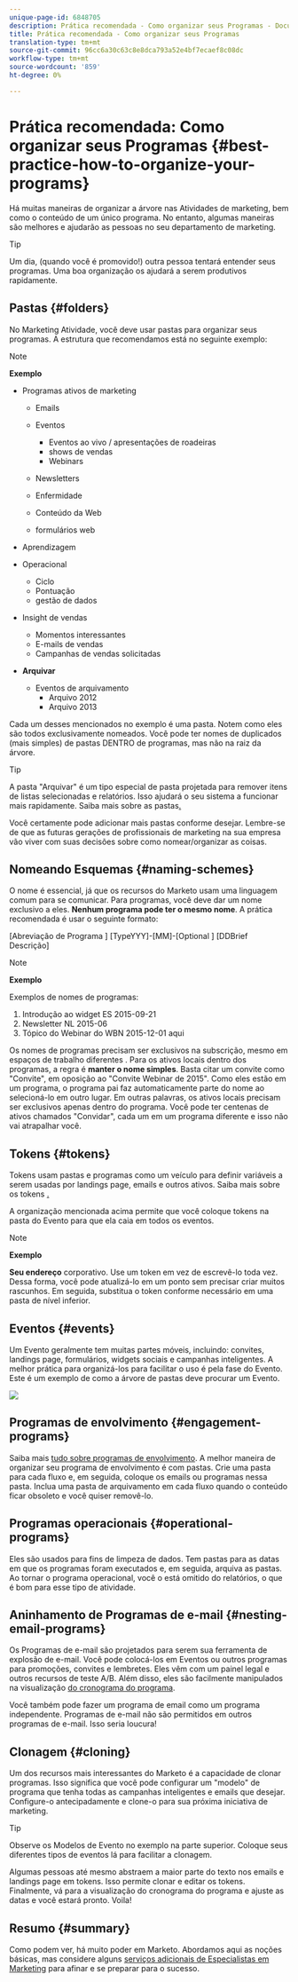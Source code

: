 ```yaml
---
unique-page-id: 6848705
description: Prática recomendada - Como organizar seus Programas - Documentos do Marketing - Documentação do produto
title: Prática recomendada - Como organizar seus Programas
translation-type: tm+mt
source-git-commit: 96cc6a30c63c8e8dca793a52e4bf7ecaef8c08dc
workflow-type: tm+mt
source-wordcount: '859'
ht-degree: 0%

---
```



# Prática recomendada: Como organizar seus Programas {#best-practice-how-to-organize-your-programs}

Há muitas maneiras de organizar a árvore nas Atividades de marketing, bem como o conteúdo de um único programa. No entanto, algumas maneiras são melhores e ajudarão as pessoas no seu departamento de marketing.

>[!TIP]
>
>Um dia, (quando você é promovido!) outra pessoa tentará entender seus programas. Uma boa organização os ajudará a serem produtivos rapidamente.

## Pastas {#folders}

No Marketing Atividade, você deve usar pastas para organizar seus programas. A estrutura que recomendamos está no seguinte exemplo:

>[!NOTE]
>
>**Exemplo**
>
>* Programas ativos de marketing
>
>    * Emails
>    * Eventos
>
>        * Eventos ao vivo / apresentações de roadeiras
>        * shows de vendas
>        * Webinars
>   * Newsletters
>   * Enfermidade
>   * Conteúdo da Web
>   * formulários web
>* Aprendizagem
>* Operacional
>
>   * Ciclo
>   * Pontuação
>   * gestão de dados
>* Insight de vendas
>   * Momentos interessantes
>   * E-mails de vendas
>   * Campanhas de vendas solicitadas
>* **Arquivar**
>   * Eventos de arquivamento
>      * Arquivo 2012
>      * Arquivo 2013







Cada um desses mencionados no exemplo é uma pasta. Notem como eles são todos exclusivamente nomeados. Você pode ter nomes de duplicados (mais simples) de pastas DENTRO de programas, mas não na raiz da árvore.

>[!TIP]
>
>A pasta &quot;Arquivar&quot; é um tipo especial de pasta projetada para remover itens de listas selecionadas e relatórios. Isso ajudará o seu sistema a funcionar mais rapidamente. Saiba mais sobre as pastas[.](../../../../product-docs/core-marketo-concepts/miscellaneous/understanding-folders.md)

Você certamente pode adicionar mais pastas conforme desejar. Lembre-se de que as futuras gerações de profissionais de marketing na sua empresa vão viver com suas decisões sobre como nomear/organizar as coisas.

## Nomeando Esquemas {#naming-schemes}

O nome é essencial, já que os recursos do Marketo usam uma linguagem comum para se comunicar. Para programas, você deve dar um nome exclusivo a eles. **Nenhum programa pode ter o mesmo nome**. A prática recomendada é usar o seguinte formato:

[Abreviação de Programa ] [TypeYYY]-[MM]-[Optional ] [DDBrief Descrição]

>[!NOTE]
>
>**Exemplo**
>
>Exemplos de nomes de programas:
>
>1. Introdução ao widget ES 2015-09-21
>1. Newsletter NL 2015-06
>1. Tópico do Webinar do WBN 2015-12-01 aqui

>



Os nomes de programas precisam ser exclusivos na subscrição, mesmo em espaços de trabalho diferentes [](../../../../product-docs/administration/workspaces-and-person-partitions/understanding-workspaces-and-person-partitions.md).  Para os ativos locais dentro dos programas, a regra é **manter o nome simples**. Basta citar um convite como &quot;Convite&quot;, em oposição ao &quot;Convite Webinar de 2015&quot;. Como eles estão em um programa, o programa pai faz automaticamente parte do nome ao selecioná-lo em outro lugar. Em outras palavras, os ativos locais precisam ser exclusivos apenas dentro do programa. Você pode ter centenas de ativos chamados &quot;Convidar&quot;, cada um em um programa diferente e isso não vai atrapalhar você.

## Tokens {#tokens}

Tokens usam pastas e programas como um veículo para definir variáveis a serem usadas por landings page, emails e outros ativos. Saiba mais sobre os tokens [.](http://docs.marketo.com/display/docs/tokens)

A organização mencionada acima permite que você coloque tokens na pasta do Evento para que ela caia em todos os eventos.

>[!NOTE]
>
>**Exemplo**
>
>**Seu endereço** corporativo. Use um token em vez de escrevê-lo toda vez. Dessa forma, você pode atualizá-lo em um ponto sem precisar criar muitos rascunhos. Em seguida, substitua o token conforme necessário em uma pasta de nível inferior.

## Eventos {#events}

Um Evento geralmente tem muitas partes móveis, incluindo: convites, landings page, formulários, widgets sociais e campanhas inteligentes. A melhor prática para organizá-los para facilitar o uso é pela fase do Evento. Este é um exemplo de como a árvore de pastas deve procurar um Evento.

![](assets/capture.png)

## Programas de envolvimento {#engagement-programs}

Saiba mais [tudo sobre programas de envolvimento](../../../../product-docs/email-marketing/drip-nurturing/creating-an-engagement-program/understanding-engagement-programs.md). A melhor maneira de organizar seu programa de envolvimento é com pastas. Crie uma pasta para cada fluxo e, em seguida, coloque os emails ou programas nessa pasta. Inclua uma pasta de arquivamento em cada fluxo quando o conteúdo ficar obsoleto e você quiser removê-lo.

## Programas operacionais {#operational-programs}

Eles são usados para fins de limpeza de dados. Tem pastas para as datas em que os programas foram executados e, em seguida, arquiva as pastas. Ao tornar o programa operacional, você o está omitido do relatórios, o que é bom para esse tipo de atividade.

## Aninhamento de Programas de e-mail {#nesting-email-programs}

Os Programas de e-mail são projetados para serem sua ferramenta de explosão de e-mail. Você pode colocá-los em Eventos ou outros programas para promoções, convites e lembretes. Eles vêm com um painel legal e outros recursos de teste A/B. Além disso, eles são facilmente manipulados na visualização [do cronograma do programa](http://docs.marketo.com/display/docs/program+schedule+view).

Você também pode fazer um programa de email como um programa independente. Programas de e-mail não são permitidos em outros programas de e-mail. Isso seria loucura!

## Clonagem {#cloning}

Um dos recursos mais interessantes do Marketo é a capacidade de clonar programas. Isso significa que você pode configurar um &quot;modelo&quot; de programa que tenha todas as campanhas inteligentes e emails que desejar. Configure-o antecipadamente e clone-o para sua próxima iniciativa de marketing.

>[!TIP]
>
>Observe os Modelos de Evento no exemplo na parte superior. Coloque seus diferentes tipos de eventos lá para facilitar a clonagem.

Algumas pessoas até mesmo abstraem a maior parte do texto nos emails e landings page em tokens. Isso permite clonar e editar os tokens. Finalmente, vá para a visualização do cronograma do programa e ajuste as datas e você estará pronto. Voila!

## Resumo {#summary}

Como podem ver, há muito poder em Marketo. Abordamos aqui as noções básicas, mas considere alguns [serviços adicionais de Especialistas em Marketing](http://www.marketo.com/services/) para afinar e se preparar para o sucesso.
